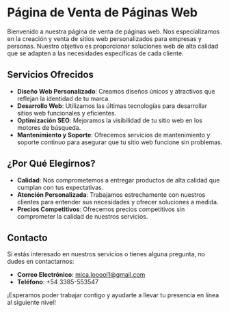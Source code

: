 # Página de Venta de Páginas Web

Bienvenido a nuestra página de venta de páginas web. Nos especializamos en la creación y venta de sitios web personalizados para empresas y personas. Nuestro objetivo es proporcionar soluciones web de alta calidad que se adapten a las necesidades específicas de cada cliente.

## Servicios Ofrecidos

- **Diseño Web Personalizado**: Creamos diseños únicos y atractivos que reflejan la identidad de tu marca.
- **Desarrollo Web**: Utilizamos las últimas tecnologías para desarrollar sitios web funcionales y eficientes.
- **Optimización SEO**: Mejoramos la visibilidad de tu sitio web en los motores de búsqueda.
- **Mantenimiento y Soporte**: Ofrecemos servicios de mantenimiento y soporte continuo para asegurar que tu sitio web funcione sin problemas.

## ¿Por Qué Elegirnos?

- **Calidad**: Nos comprometemos a entregar productos de alta calidad que cumplan con tus expectativas.
- **Atención Personalizada**: Trabajamos estrechamente con nuestros clientes para entender sus necesidades y ofrecer soluciones a medida.
- **Precios Competitivos**: Ofrecemos precios competitivos sin comprometer la calidad de nuestros servicios.

## Contacto

Si estás interesado en nuestros servicios o tienes alguna pregunta, no dudes en contactarnos:

- **Correo Electrónico**: mica.looool1@gmail.com
- **Teléfono**: +54 3385-553547


¡Esperamos poder trabajar contigo y ayudarte a llevar tu presencia en línea al siguiente nivel!
